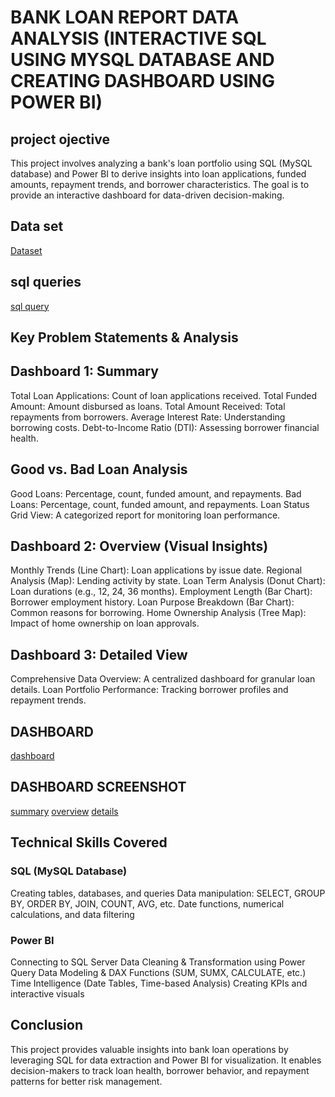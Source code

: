 # BANK LOAN REPORT DATA ANALYSIS (INTERACTIVE SQL USING MYSQL DATABASE AND CREATING DASHBOARD USING POWER BI)
## project ojective 
This project involves analyzing a bank's loan portfolio using SQL (MySQL database) and Power BI to derive insights into loan applications, funded amounts, repayment trends, and borrower characteristics. The goal is to provide an interactive dashboard for data-driven decision-making.
## Data set
<a href="https://github.com/gayuviji07/bank-loan-report/blob/main/financial_loan.csv">Dataset</a>
## sql queries
<a href="https://github.com/gayuviji07/bank-loan-report/blob/main/financial_loan.sql">sql query</a>
## Key Problem Statements & Analysis
## Dashboard 1: Summary
Total Loan Applications: Count of loan applications received.
Total Funded Amount: Amount disbursed as loans.
Total Amount Received: Total repayments from borrowers.
Average Interest Rate: Understanding borrowing costs.
Debt-to-Income Ratio (DTI): Assessing borrower financial health.
## Good vs. Bad Loan Analysis
Good Loans: Percentage, count, funded amount, and repayments.
Bad Loans: Percentage, count, funded amount, and repayments.
Loan Status Grid View: A categorized report for monitoring loan performance.
## Dashboard 2: Overview (Visual Insights)
Monthly Trends (Line Chart): Loan applications by issue date.
Regional Analysis (Map): Lending activity by state.
Loan Term Analysis (Donut Chart): Loan durations (e.g., 12, 24, 36 months).
Employment Length (Bar Chart): Borrower employment history.
Loan Purpose Breakdown (Bar Chart): Common reasons for borrowing.
Home Ownership Analysis (Tree Map): Impact of home ownership on loan approvals.
## Dashboard 3: Detailed View
Comprehensive Data Overview: A centralized dashboard for granular loan details.
Loan Portfolio Performance: Tracking borrower profiles and repayment trends.


## DASHBOARD
<a href="https://github.com/gayuviji07/bank-loan-report/blob/main/BANK_LOAN1.pbix">dashboard</a>



## DASHBOARD SCREENSHOT
<a href="https://github.com/gayuviji07/bank-loan-report/blob/main/Bank%20loan%20report%20dashborad1.png">summary</a>
<a href="https://github.com/gayuviji07/bank-loan-report/blob/main/bank%20loan%20report%20dashboard%202.png">overview</a>
<a href="https://github.com/gayuviji07/bank-loan-report/blob/main/bank%20loan%20report%20dashboard3%20.png">details</a>

## Technical Skills Covered
### SQL (MySQL Database)
Creating tables, databases, and queries
Data manipulation: SELECT, GROUP BY, ORDER BY, JOIN, COUNT, AVG, etc.
Date functions, numerical calculations, and data filtering
### Power BI
Connecting to SQL Server
Data Cleaning & Transformation using Power Query
Data Modeling & DAX Functions (SUM, SUMX, CALCULATE, etc.)
Time Intelligence (Date Tables, Time-based Analysis)
Creating KPIs and interactive visuals

## Conclusion
This project provides valuable insights into bank loan operations by leveraging SQL for data extraction and Power BI for visualization. It enables decision-makers to track loan health, borrower behavior, and repayment patterns for better risk management.




